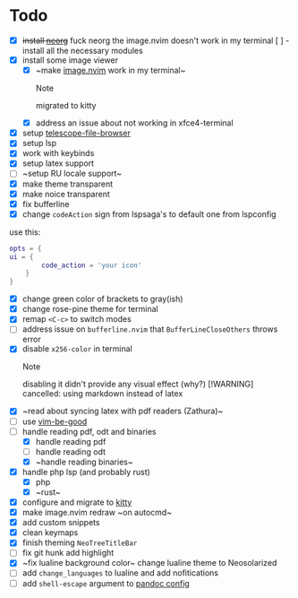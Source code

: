 # Todo

- [x] ~~install [neorg](https://github.com/nvim-neorg/neorg/)~~ fuck neorg the image.nvim doesn't work in my terminal
      [ ] - install all the necessary modules
- [x] install some image viewer
  - [x] ~make [image.nvim](https://github.com/3rd/image.nvim) work in my terminal~
    > [!NOTE]
    > migrated to kitty
  - [x] address an issue about not working in xfce4-terminal
- [x] setup [telescope-file-browser](https://github.com/nvim-telescope/telescope-file-browser.nvim)
- [x] setup lsp
- [x] work with keybinds
- [x] setup latex support
- [ ] ~setup RU locale support~
- [x] make theme transparent
- [x] make noice transparent
- [x] fix bufferline
- [x] change `codeAction` sign from lspsaga's to default one from lspconfig

use this:

```lua
opts = {
ui = {
        code_action = 'your icon'
    }
}
```

- [x] change green color of brackets to gray(ish)
- [x] change rose-pine theme for terminal
- [x] remap `<C-c>` to switch modes
- [ ] address issue on `bufferline.nvim` that `BufferLineCloseOthers` throws error
- [x] disable `x256-color` in terminal
  > [!NOTE]
  > disabling it didn't provide any visual effect (why?)
  > [!WARNING]
  > cancelled: using markdown instead of latex
- [x] ~read about syncing latex with pdf readers (Zathura)~
- [ ] use [vim-be-good](https://github.com/ThePrimeagen/vim-be-good)
- [ ] handle reading pdf, odt and binaries
  - [x] handle reading pdf
  - [ ] handle reading odt
  - [x] ~handle reading binaries~
- [x] handle php lsp (and probably rust)
  - [x] php
  - [x] ~rust~
- [x] configure and migrate to [kitty](https://sw.kovidgoyal.net/kitty/)
- [x] make image.nvim redraw ~on autocmd~
- [x] add custom snippets
- [x] clean keymaps
- [x] finish theming `NeoTreeTitleBar`
- [ ] fix git hunk add highlight
- [x] ~fix lualine background color~ change lualine theme to Neosolarized
- [ ] add `change_languages` to lualine and add nofitications
- [ ] add `shell-escape` argument to [pandoc config](./lua/plugins/pandoc.lua)

